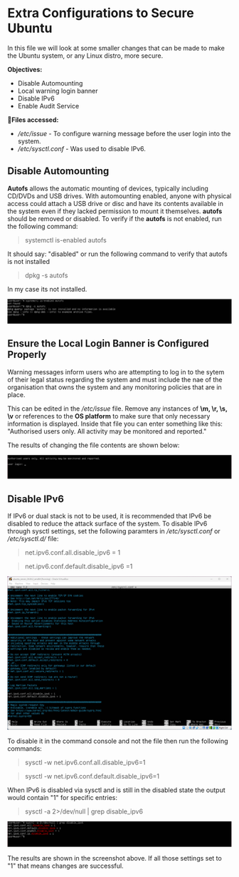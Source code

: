 # Extra Configurations to Secure Ubuntu
In this file we will look at some smaller changes that can be made to make the Ubuntu system, or any Linux distro, more secure.

**Objectives:**
* Disable Automounting
* Local warning login banner
* Disable IPv6
* Enable Audit Service

**📁Files accessed:**
* */etc/issue* - To configure warning message before the user login into the system.
* */etc/sysctl.conf* - Was used to disable IPv6.

## Disable Automounting
**Autofs** allows the automatic mounting of devices, typically including CD/DVDs and USB drives. With automounting enabled, anyone with physical access could attach a USB drive or disc and have its contents available in the system even if they lacked permission to mount it themselves. **autofs** should be removed or disabled.
To verify if the **autofs** is not enabled, run the following command:

> systemctl is-enabled autofs

It should say: "disabled"
or run the following command to verify that autofs is not installed

> dpkg -s autofs

In my case its not installed.

![](screenshots/disable-automounting1.png)

## Ensure the Local Login Banner is Configured Properly
Warning messages inform users who are attempting to log in to the sytem of their legal status regarding the system and must include the nae of the organisation that owns the system and any monitoring policies that are in place.

This can be edited in the */etc/issue* file. Remove any instances of **\m, \r, \s, \v** or references to the **OS platform** to make sure that only necessary information is displayed.
Inside that file you can enter something like this: "Authorised users only. All activity may be monitored and reported."

The results of changing the file contents are shown below:

![](screenshots/warning-message1.png)

## Disable IPv6
If IPv6 or dual stack is not to be used, it is recommended that IPv6 be disabled to reduce the attack surface of the system. To disable IPv6 through sysctl settings, set the following paramters in */etc/sysctl.conf* or */etc/sysctl.d/* file:

> net.ipv6.conf.all.disable_ipv6 = 1

> net.ipv6.conf.default.disable_ipv6 =1

![](screenshots/disable-ipv6.png)

To disable it in the command console and not the file then run the following commands:

> sysctl -w net.ipv6.conf.all.disable_ipv6=1

> sysctl -w net.ipv6.conf.default.disable_ipv6=1

When IPv6 is disabled via sysctl and is still in the disabled state the output would contain "1" for specific entries:

> sysctl -a 2>/dev/null | grep disable_ipv6

![](screenshots/disable-ipv6(1).png)

The results are shown in the screenshot above. If all those settings set to "1" that means changes are successful.

